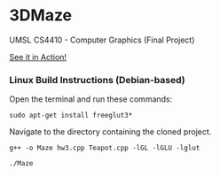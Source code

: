 # 3DMaze
UMSL CS4410 - Computer Graphics (Final Project)



[See it in Action!](https://gfycat.com/spotlessweirdbarnswallow "Maze GIF")

### Linux Build Instructions (Debian-based)
Open the terminal and run these commands:

```sudo apt-get install freeglut3*```

Navigate to the directory containing the cloned project.

```g++ -o Maze hw3.cpp Teapot.cpp -lGL -lGLU -lglut```

```./Maze```
